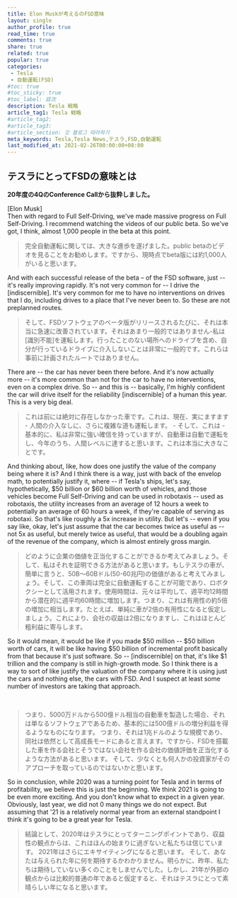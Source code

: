 ```yaml
---
title: Elon Muskが考えるのFSD意味
layout: single
author_profile: true
read_time: true
comments: true
share: true
related: true
popular: true
categories:
 - Tesla
 - 自動運転(FSD)
#toc: true
#toc_sticky: true
#toc_label: 目次
description: Tesla 戦略
article_tag1: Tesla 戦略
#article_tag2:
#article_tag3:
#article_section: 깃 블로그 따라하기
meta_keywords: Tesla,Tesla News,テスラ,FSD,自動運転
last_modified_at: 2021-02-26T00:00:00+08:00
---
```


## テスラにとってFSDの意味とは

**20年度の4QのConference Callから抜粋しました。**


[Elon Musk]
<br>
Then with regard to Full Self-Driving, we've made massive progress on Full Self-Driving. I recommend watching the videos of our public beta. So we've got, I think, almost 1,000 people in the beta at this point.

>完全自動運転に関しては、大きな進歩を遂げました。public betaのビデオを見ることをお勧めします。ですから、現時点でbeta版には約1,000人がいると思います。


And with each successful release of the beta – of the FSD software, just -- it's really improving rapidly. It's not very common for -- I drive the [indiscernible]. It's very common for me to have no interventions on drives that I do, including drives to a place that I've never been to. So these are not preplanned routes.

>そして、FSDソフトウェアのベータ版がリリースされるたびに、それは本当に急速に改善されています。それはあまり一般的ではありません-私は[識別不能]を運転します。行ったことのない場所へのドライブを含め、自分が行っているドライブに介入しないことは非常に一般的です。これらは事前に計画されたルートではありません。


There are -- the car has never been there before. And it's now actually more -- it's more common than not for the car to have no interventions, even on a complex drive. So -- and this is -- basically, I'm highly confident the car will drive itself for the reliability [indiscernible] of a human this year. This is a very big deal.

>これは前には絶対に存在しなかった車です。これは、現在、実にますます - 人間の介入なしに、さらに複雑な道も運転します。 - そして、これは - 基本的に、私は非常に強い確信を持っていますが、自動車は自動で運転をし、今年のうち、人間レベルに達すると思います。これは本当に大きなことです。


And thinking about, like, how does one justify the value of the company being where it is? And I think there is a way, just with back of the envelop math, to potentially justify it, where -- if Tesla's ships, let's say, hypothetically, $50 billion or $60 billion worth of vehicles, and those vehicles become Full Self-Driving and can be used in robotaxis -- used as robotaxis, the utility increases from an average of 12 hours a week to potentially an average of 60 hours a week, if they're capable of serving as robotaxi. So that's like roughly a 5x increase in utility. But let's -- even if you say like, okay, let's just assume that the car becomes twice as useful as -- not 5x as useful, but merely twice as useful, that would be a doubling again of the revenue of the company, which is almost entirely gross margin.

>どのように企業の価値を正当化することができるか考えてみましょう。そして、私はそれを証明できる方法があると思います。もしテスラの車が、簡単に言うと、50B〜60Bドル(50-60兆円)の価値があると考えてみましょう。そして、この車両は完全に自動運転することが可能であり、ロボタクシーとして活用されます。使用時間は、元々は平均して、週平均12時間から潜在的に週平均60時間に増加します。つまり、これは有用性の約5倍の増加に相当します。たとえば、単純に車が2倍の有用性になると仮定しましょう。これにより、会社の収益は2倍になりますし、これはほとんど粗利益に寄与します。
​

So it would mean, it would be like if you made $50 million -- $50 billion worth of cars, it will be like having $50 billion of incremental profit basically from that because it's just software. So -- [indiscernible] on that, it's like $1 trillion and the company is still in high-growth mode. So I think there is a way to sort of like justify the valuation of the company where it is using just the cars and nothing else, the cars with FSD. And I suspect at least some number of investors are taking that approach.

​
>つまり、5000万ドルから500億ドル相当の自動車を製造した場合、それは単なるソフトウェアであるため、基本的には500億ドルの増分利益を得るようなものになります。 つまり、それは1兆ドルのような規模であり、同社は依然として高成長モードにあると言えます。ですから、FSDを搭載した車を作る会社とそうではない会社を作る会社の価値評価を正当化するような方法があると思います。 そして、少なくとも何人かの投資家がそのアプローチを取っているのではないかと思います。

So in conclusion, while 2020 was a turning point for Tesla and in terms of profitability, we believe this is just the beginning. We think 2021 is going to be even more exciting. And you don't know what to expect in a given year. Obviously, last year, we did not 0 many things we do not expect. But assuming that '21 is a relatively normal year from an external standpoint I think it's going to be a great year for Tesla.


>結論として、2020年はテスラにとってターニングポイントであり、収益性の観点からは、これはほんの始まりに過ぎないと私たちは信じています。 2021年はさらにエキサイティングになると思います。 そして、あなたは与えられた年に何を期待するかわかりません。明らかに、昨年、私たちは期待していない多くのことをしませんでした。しかし、21年が外部の観点からは比較的普通の年であると仮定すると、それはテスラにとって素晴らしい年になると思います。
